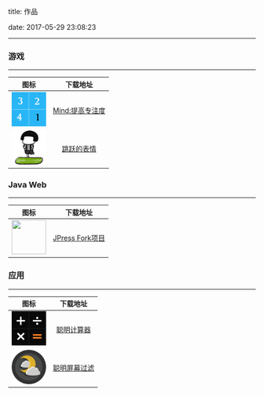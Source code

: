 ﻿title: 作品

date: 2017-05-29 23:08:23

---

### 游戏
***
| 图标| 下载地址|
| ------------- |:-------------:|
| <img src="https://raw.githubusercontent.com/FangWW/makedown_demo/master/img/schulte.png" width=70 height=70/>    | [Mind:提高专注度](http://www.coolapk.com/apk/com.w.schulte) |
| <img src="https://raw.githubusercontent.com/FangWW/makedown_demo/master/img/face_jump.png" width=70 height=70/>    | [跳跃的表情](http://www.coolapk.com/game/com.w.jump) |


### Java Web
***
|图标 | 下载地址|
| ------------- |:-------------:|
| <img src="https://raw.githubusercontent.com/FangWW/jpress-project/master/jpress/jpress-web-template-ui3/src/main/webapp/templates/ui3/images/coming-soon3.png" width=70 height=70/>    | [JPress Fork项目](https://github.com/FangWW/jpress-project) |


### 应用
***
|图标| 下载地址|
| ------------- |:-------------:|
| <img src="https://raw.githubusercontent.com/FangWW/makedown_demo/master/img/calculator.png" width=70 height=70/>   | [聪明计算器](http://www.coolapk.com/game/com.w.cal) |
| <img src="https://raw.githubusercontent.com/FangWW/makedown_demo/master/img/screenFilter.png" width=70 height=70/>  | [ 聪明屏幕过滤](http://www.coolapk.com/game/com.w.screen_f) |
